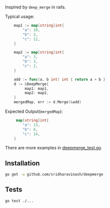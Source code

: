 Inspired by `deep_merge` in rails.

Typical usage:

```go
	map1 := map[string]int{
		"a": 10,
		"b": 3,
		"c": 12,
	}

	map2 := map[string]int{
		"a": 3,
		"b": 3,
		"c": 2,
	}

    add := func(a, b int) int { return a + b }
    d := &DeepMerge{
         map1: map1,
         map2: map2,
    }
    mergedMap, err := d.Merge(&add)
```

Expected Output(`mergedMap`):
```go
	 map[string]int{
		"a": 13,
		"b": 6,
		"c": 14,
	}
```

There are more examples in [deepmerge_test.go](https://github.com/sridharavinash/deepmerge/blob/master/deepmerge_test.go)

## Installation


```bash
go get -u github.com/sridharavinash/deepmerge
```

## Tests

```bash
go test ./...
```
